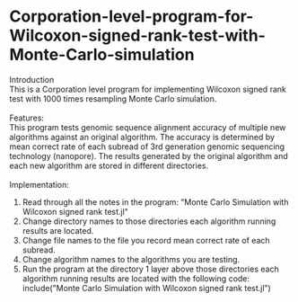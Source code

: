 # Corporation-level-program-for-Wilcoxon-signed-rank-test-with-Monte-Carlo-simulation

Introduction<br />
This is a Corporation level program for implementing Wilcoxon signed rank test with 1000 times resampling Monte Carlo simulation.<br />
<br />
Features:<br />
This program tests genomic sequence alignment accuracy of multiple new algorithms against an original algorithm. The accuracy is determined by mean correct rate of each subread of 3rd generation genomic sequencing technology (nanopore). The results generated by the original algorithm and each new algorithm are stored in different directories.<br />
<br />
Implementation:<br />
1. Read through all the notes in the program: "Monte Carlo Simulation with Wilcoxon signed rank test.jl"<br />
2. Change directory names to those directories each algorithm running results are located.<br />
3. Change file names to the file you record mean correct rate of each subread.<br />
4. Change algorithm names to the algorithms you are testing.
5. Run the program at the directory 1 layer above those directories each algorithm running results are located with the following code:<br />
       include("Monte Carlo Simulation with Wilcoxon signed rank test.jl")
